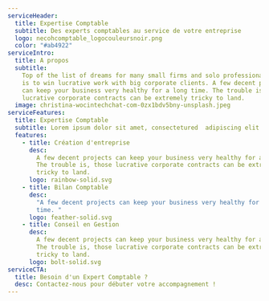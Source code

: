 ```yaml
---
serviceHeader:
  title: Expertise Comptable
  subtitle: Des experts comptables au service de votre entreprise
  logo: necohcomptable_logocouleursnoir.png
  color: "#ab4922"
serviceIntro:
  title: A propos
  subtitle:
    Top of the list of dreams for many small firms and solo professionals
    is to win lucrative work with big corporate clients. A few decent projects
    can keep your business very healthy for a long time. The trouble is, those
    lucrative corporate contracts can be extremely tricky to land.
  image: christina-wocintechchat-com-0zx1bdv5bny-unsplash.jpeg
serviceFeatures:
  title: Expertise Comptable
  subtitle: Lorem ipsum dolor sit amet, consectetured  adipiscing elit.
  features:
    - title: Création d'entreprise
      desc:
        A few decent projects can keep your business very healthy for a long time.
        The trouble is, those lucrative corporate contracts can be extremely
        tricky to land.
      logo: rainbow-solid.svg
    - title: Bilan Comptable
      desc:
        "A few decent projects can keep your business very healthy for a long
        time. "
      logo: feather-solid.svg
    - title: Conseil en Gestion
      desc:
        A few decent projects can keep your business very healthy for a long time.
        The trouble is, those lucrative corporate contracts can be extremely
        tricky to land.
      logo: bolt-solid.svg
serviceCTA:
  title: Besoin d'un Expert Comptable ?
  desc: Contactez-nous pour débuter votre accompagnement !
---
```

